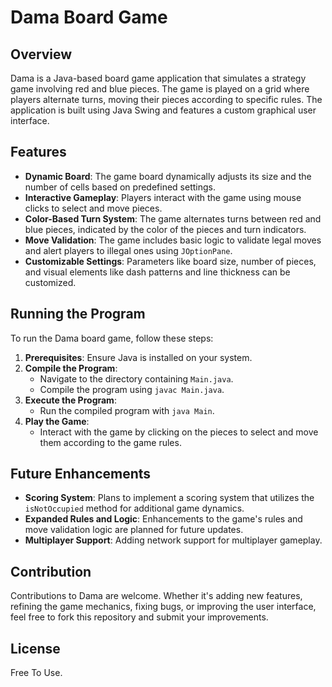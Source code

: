 # Dama Board Game

## Overview
Dama is a Java-based board game application that simulates a strategy game involving red and blue pieces. The game is played on a grid where players alternate turns, moving their pieces according to specific rules. The application is built using Java Swing and features a custom graphical user interface.

## Features
- **Dynamic Board**: The game board dynamically adjusts its size and the number of cells based on predefined settings.
- **Interactive Gameplay**: Players interact with the game using mouse clicks to select and move pieces.
- **Color-Based Turn System**: The game alternates turns between red and blue pieces, indicated by the color of the pieces and turn indicators.
- **Move Validation**: The game includes basic logic to validate legal moves and alert players to illegal ones using `JOptionPane`.
- **Customizable Settings**: Parameters like board size, number of pieces, and visual elements like dash patterns and line thickness can be customized.

## Running the Program
To run the Dama board game, follow these steps:

1. **Prerequisites**: Ensure Java is installed on your system.
2. **Compile the Program**:
   - Navigate to the directory containing `Main.java`.
   - Compile the program using `javac Main.java`.
3. **Execute the Program**:
   - Run the compiled program with `java Main`.
4. **Play the Game**:
   - Interact with the game by clicking on the pieces to select and move them according to the game rules.

## Future Enhancements
- **Scoring System**: Plans to implement a scoring system that utilizes the `isNotOccupied` method for additional game dynamics.
- **Expanded Rules and Logic**: Enhancements to the game's rules and move validation logic are planned for future updates.
- **Multiplayer Support**: Adding network support for multiplayer gameplay.

## Contribution
Contributions to Dama are welcome. Whether it's adding new features, refining the game mechanics, fixing bugs, or improving the user interface, feel free to fork this repository and submit your improvements.

## License
Free To Use.
